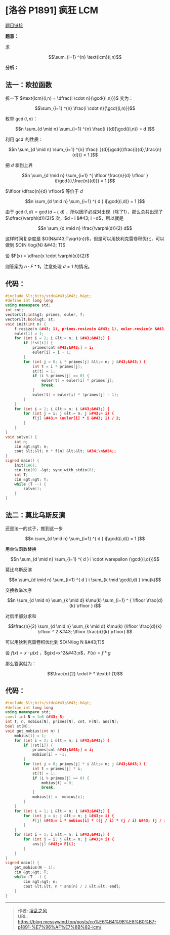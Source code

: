 # [洛谷 P1891] 疯狂 LCM


[题目链接](https://www.luogu.com.cn/problem/P1891)

**题意：**

求

$$\sum_{i=1} ^{n} \text{lcm}(i,n)$$

**分析：**

## 法一：欧拉函数
拆一下 $\text{lcm}(i,n) = \dfrac{i \cdot n}{\gcd{(i,n)}}$ 变为：

$$\sum_{i=1} ^{n} \frac{i \cdot n}{\gcd{(i,n)}}$$

枚举 $\gcd(i,n)$：

$$n \sum_{d \mid n} \sum_{i=1} ^{n} \frac{i }{d}[\gcd{(i,n)} = d  ]$$

利用 $\gcd$ 的性质：

$$n \sum_{d \mid n} \sum_{i=1} ^{n} \frac{i }{d}[\gcd{(\frac{i}{d},\frac{n}{d})} = 1  ]$$

把 $d$ 拿到上界

$$n \sum_{d \mid n} \sum_{i=1} ^{ \lfloor \frac{n}{d} \rfloor } i[\gcd{(i,\frac{n}{d})} = 1  ]$$

$\lfloor \dfrac{n}{d} \rfloor$ 等价于 $d$

$$n \sum_{d \mid n} \sum_{i=1} ^{ d } i[\gcd{(i,d)} = 1  ]$$

由于 $\gcd(i, d) = \gcd(d - i,d)$ ，所以因子必成对出现（除了1），那么总共出现了 $\dfrac{\varphi(d)}{2}$ 次，$d - i &#43; i =d$，所以就是

$$n \sum_{d \mid n} \frac{\varphi(d)}{2} d$$

这样时间复杂度是 $O(N&#43;T\sqrt{n})$，但是可以用狄利克雷卷积优化，可以做到 $O(N \log{N} &#43; T)$

设 $F(x) = \dfrac{x  \cdot \varphi(x)}{2}$

则答案为 $n \cdot F * \textbf{1}$，注意处理 $d=1$ 的情况。

## 代码：
```cpp
#include &lt;bits/stdc&#43;&#43;.h&gt;
#define int long long
using namespace std;
int cnt;
vector&lt;int&gt; primes, euler, f;
vector&lt;bool&gt; st;
void init(int n) {
    f.resize(n &#43; 1), primes.resize(n &#43; 1), euler.resize(n &#43; 1), st.resize(n &#43; 1);
    euler[1] = 1;
    for (int i = 2; i &lt;= n; i &#43;&#43;) {
        if (!st[i]) {
            primes[cnt &#43;&#43;] = i;
            euler[i] = i - 1;
        }
        for (int j = 0; i * primes[j] &lt;= n; j &#43;&#43;) {
            int t = i * primes[j];
            st[t] = 1;
            if (i % primes[j] == 0) {
                euler[t] = euler[i] * primes[j];
                break;
            }
            euler[t] = euler[i] * (primes[j] - 1);
        }
    }
    for (int i = 1; i &lt;= n; i &#43;&#43;) {
        for (int j = i; j &lt;= n; j &#43;= i) {
            f[j] &#43;= (euler[i] * i &#43; 1) / 2;
        }
    }
}
void solve() {
    int n;
    cin &gt;&gt; n;
    cout &lt;&lt; n * f[n] &lt;&lt; &#34;\n&#34;;
}
signed main() {
    init(1e6);
    cin.tie(0) -&gt; sync_with_stdio(0);
    int T;
    cin &gt;&gt; T;
    while (T --) {
        solve();
    }
}
```

## 法二：莫比乌斯反演
还是法一的式子，推到这一步

$$n \sum_{d \mid n} \sum_{i=1} ^{ d } i[\gcd{(i,d)} = 1  ]$$

用单位函数替换

$$n \sum_{d \mid n} \sum_{i=1} ^{ d } i \cdot \varepsilon (\gcd{(i,d)})$$

莫比乌斯反演

$$n \sum_{d \mid n} \sum_{i=1} ^{ d } i \sum_{k \mid \gcd(i,d) } \mu(k)$$

交换枚举次序

$$n \sum_{d \mid n} \sum_{k \mid d} k\mu(k) \sum_{i=1} ^ { \lfloor \frac{d}{k} \rfloor } i$$

对后半部分求和

$$\frac{n}{2} \sum_{d \mid n} \sum_{k \mid d} k\mu(k) (\lfloor \frac{d}{k} \rfloor ^ 2 &#43; \lfloor \frac{d}{k} \rfloor) $$

可以用狄利克雷卷积优化到 $O(N\log N &#43;T)$

设 $f(x)=x \cdot \mu(x)$ ，$g(x)=x^2&#43;x$，$F(x) = f * g$

那么答案就为：

$$\frac{n}{2} \cdot F * \textbf {1}$$

## 代码：
```cpp
#include &lt;bits/stdc&#43;&#43;.h&gt;
#define int long long
using namespace std;
const int N = 1e6 &#43; 5;
int T, n, mobius[N], primes[N], cnt, F[N], ans[N];
bool st[N];
void get_mobius(int n) {
    mobius[1] = 1;
    for (int i = 2; i &lt;= n; i &#43;&#43;) {
        if (!st[i]) {
            primes[cnt &#43;&#43;] = i;
            mobius[i] = -1;
        }
        for (int j = 0; primes[j] * i &lt;= n; j &#43;&#43;) {
            int t = primes[j] * i;
            st[t] = 1;
            if (i % primes[j] == 0) {
                mobius[t] = 0;
                break;
            }
            mobius[t] = -mobius[i];
        }
    }
    for (int i = 1; i &lt;= n; i &#43;&#43;) {
        for (int j = i; j &lt;= n; j &#43;= i) {
            F[j] &#43;= i * mobius[i] * ((j / i) * (j / i) &#43; (j / i));
        }
    }
    for (int i = 1; i &lt;= n; i &#43;&#43;) {
        for (int j = i; j &lt;= n; j &#43;= i) {
            ans[j] &#43;= F[i];
        } 
    }
}
signed main() {
    get_mobius(N - 1);
    cin &gt;&gt; T;
    while (T --) {
        cin &gt;&gt; n;
        cout &lt;&lt; n * ans[n] / 2 &lt;&lt; endl;
    }
}
```

---

> 作者: [凌乱之风](https://github.com/messywind)  
> URL: https://blog.messywind.top/posts/cp%E6%B4%9B%E8%B0%B7-p1891-%E7%96%AF%E7%8B%82-lcm/  

